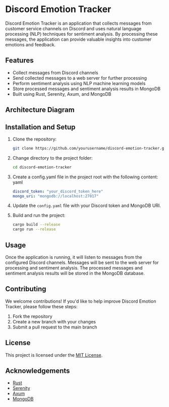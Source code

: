 # Discord Emotion Tracker
Discord Emotion Tracker is an application that collects messages from customer service channels on Discord and uses natural language processing (NLP) techniques for sentiment analysis. By processing these messages, the application can provide valuable insights into customer emotions and feedback.

## Features
- Collect messages from Discord channels
- Send collected messages to a web server for further processing
- Perform sentiment analysis using NLP machine learning models
- Store processed messages and sentiment analysis results in MongoDB
- Built using Rust, Serenity, Axum, and MongoDB

## Architecture Diagram

## Installation and Setup
1. Clone the repository:
    ```bash
    git clone https://github.com/yourusername/discord-emotion-tracker.git
    ```
2. Change directory to the project folder:
    ```bash
    cd discord-emotion-tracker
    ```
3. Create a config.yaml file in the project root with the following content:
yaml
    ```yaml
    discord_token: "your_discord_token_here"
    mongo_uri: "mongodb://localhost:27017"
    ```
4. Update the `config.yaml` file with your Discord token and MongoDB URI.

5. Build and run the project:

    ```bash
    cargo build --release
    cargo run --release
    ```

## Usage
Once the application is running, it will listen to messages from the configured Discord channels. Messages will be sent to the web server for processing and sentiment analysis. The processed messages and sentiment analysis results will be stored in the MongoDB database.

## Contributing
We welcome contributions! If you'd like to help improve Discord Emotion Tracker, please follow these steps:

1. Fork the repository
2. Create a new branch with your changes
3. Submit a pull request to the main branch

## License
This project is licensed under the [MIT License](https://opensource.org/licenses/MIT).

## Acknowledgements
- [Rust](https://www.rust-lang.org/)
- [Serenity](https://github.com/serenity-rs/serenity)
- [Axum](https://github.com/tokio-rs/axum)
- [MongoDB](https://www.mongodb.com/)
